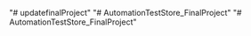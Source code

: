 "# updatefinalProject" 
"# AutomationTestStore_FinalProject" 
"# AutomationTestStore_FinalProject" 
